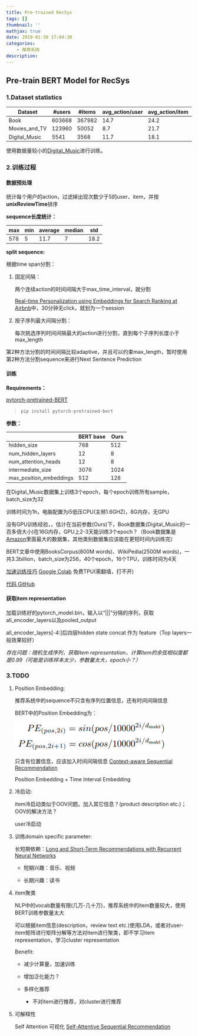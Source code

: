 ```yaml
---
title: Pre-trained RecSys
tags: []
thumbnail: ''
mathjax: true
date: 2019-01-30 17:04:30
categories:
	- 推荐系统
description:
---
```


## Pre-train BERT Model for RecSys

### 1.Dataset statistics

| Dataset       | #users | #items | avg_action/user | avg_action/item | #action |
| ------------- | ------ | ------ | --------------- | --------------- | ------- |
| Book          | 603668 | 367982 | 14.7            | 24.2            | 8898041 |
| Movies_and_TV | 123960 | 50052  | 8.7             | 21.7            | 1084572 |
| Digital_Music | 5541   | 3568   | 11.7            | 18.1            | 64706   |

使用数据量较小的[Digital_Music](http://snap.stanford.edu/data/amazon/productGraph/categoryFiles/reviews_Digital_Music_5.json.gz)进行训练。

### 2.训练过程

#### 数据预处理

统计每个用户的action，过滤掉出现次数少于5的user、item，并按**unixReviewTime**排序

**sequence长度统计：**

| max  | min  | average | median | std  |
| ---- | ---- | ------- | ------ | ---- |
| 578  | 5    | 11.7    | 7      | 18.2 |

**split sequence:**

根据time span分割：

1. 固定间隔：

   两个连续action的时间间隔大于max_time_interval，就分割

   [Real-time Personalization using Embeddings for Search Ranking at Airbnb](https://www.kdd.org/kdd2018/accepted-papers/view/real-time-personalization-using-embeddings-for-search-ranking-at-airbnb)中，30分钟无click，就划为一个session

2. 按子序列最大间隔分割：

   每次挑选序列时间间隔最大的action进行分割，直到每个子序列长度小于max_length

第2种方法分割的时间间隔比较adaptive，并且可以约束max_length，暂时使用第2种方法分割sequence来进行Next Sentence Prediction

#### 训练

**Requirements：**

[pytorch-pretrained-BERT](https://github.com/huggingface/pytorch-pretrained-BERT)

> ```powershell
> pip install pytorch-pretrained-bert
> ```

**参数：**

|                         | BERT base | Ours |
| ----------------------- | --------- | ---- |
| hidden_size             | 768       | 512  |
| num_hidden_layers       | 12        | 8    |
| num_attention_heads     | 12        | 8    |
| intermediate_size       | 3076      | 1024 |
| max_position_embeddings | 512       | 128  |

在Digital_Music数据集上训练3个epoch，每个epoch训练所有sample，batch_size为32

训练时间为1h，电脑配置为i5低压CPU(主频1.6GHZ)，8G内存，无GPU

没有GPU训练经验，，估计在当前参数(Ours)下，Book数据集(Digital_Music的一百多倍大小)在16G内存，GPU上2-3天能训练3个epoch？（Book数据集是[Amazon](http://jmcauley.ucsd.edu/data/amazon/index.html)里面最大的数据集，其他类别数据集应该能在更短时间内训练完）

BERT文章中使用BooksCorpus(800M words)、WikiPedia(2500M words)，一共3.3billion，batch_size为256，40个epoch，16个TPU，训练时间为4天

[加速训练技巧](https://github.com/huggingface/pytorch-pretrained-BERT#Training-large-models-introduction,-tools-and-examples)  [Google Colab](https://colab.research.google.com/notebooks/tpu.ipynb) 免费TPU(需翻墙，打不开)

[代码 GitHub](https://github.com/xmzzyo/BERT4RS)

#### 获取item representation

加载训练好的pytorch_model.bin，输入以“|||”分隔的序列，获取all_encoder_layers以及pooled_output

all_encoder_layers[-4:]后四层hidden state concat 作为 feature（Top layers一般效果较好）

*存在问题：随机生成序列，获取item representation，计算item的余弦相似度都是0.99（可能是训练样本太少，参数量太大，epoch小？）*

### 3.TODO

1. Position Embedding:

   推荐系统中的sequence不只含有序列位置信息，还有时间间隔信息

   BERT中的Position Embedding为：

   ![](../asset/Pre-trained-RecSys/20190130221850.png)

   只含有位置信息，应该加入时间间隔信息 [Context-aware Sequential Recommendation](https://arxiv.org/abs/1609.05787)

   Position Embedding + Time Interval Embedding 

2. 冷启动:

   item冷启动类似于OOV问题。加入其它信息？(product description etc.)；OOV的解决方法？

   user冷启动

3. 训练domain specific parameter:

   长短期依赖：[Long and Short-Term Recommendations with Recurrent Neural Networks](http://iridia.ulb.ac.be/~rdevooght/papers/UMAP__Long_and_short_term_with_RNN.pdf)

   - 短期兴趣：音乐、视频

   - 长期兴趣：读书

4. item聚类

   NLP中的vocab数量有限(几万-几十万)，推荐系统中的item数量较大，使用BERT训练参数量太大

   可以根据item信息(description，review text etc.)使用LDA，或者对user-item矩阵进行矩阵分解等方法对item进行聚类，即不学习item representation，学习cluster representation

   Benefit:

   - 减少计算量，加速训练

   - 增加泛化能力？

   - 多样化推荐
     - 不对item进行推荐，对cluster进行推荐

5. 可解释性

   Self Attention 可视化 [Self-Attentive Sequential Recommendation](https://cseweb.ucsd.edu/~jmcauley/pdfs/icdm18.pdf)



